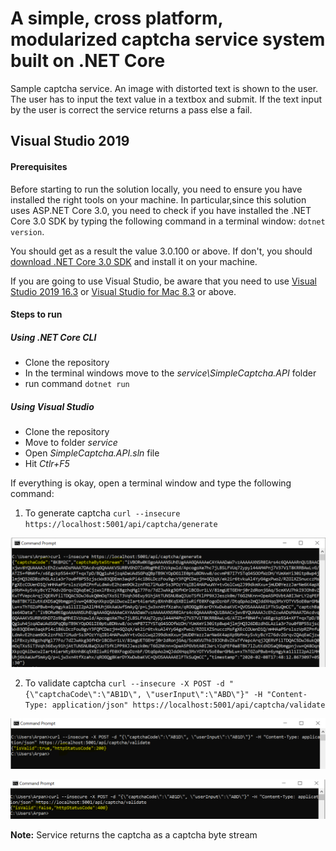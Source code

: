 ﻿# A simple, cross platform, modularized captcha service system built on .NET Core 

Sample captcha service. An image with distorted text is shown to the user. The user has to input the text value in a textbox and submit. If the text input by the user is correct the service returns a pass else a fail.

## Visual Studio 2019

#### Prerequisites

Before starting to run the solution locally, you need to ensure you have installed the right tools on your machine. In particular,since this solution uses ASP.NET Core 3.0, you need to check if you have installed the .NET Core 3.0 SDK by typing the following command in a terminal window: `dotnet version`.

You should get as a result the value 3.0.100 or above. If don't, you should [download .NET Core 3.0 SDK](https://dotnet.microsoft.com/download/dotnet-core/3.0) and install it on your machine.

If you are going to use Visual Studio, be aware that you need to use [Visual Studio 2019 16.3](https://devblogs.microsoft.com/visualstudio/dot-net-core-support-in-visual-studio-2019-version-16-3/) or [Visual Studio for Mac 8.3](https://devblogs.microsoft.com/visualstudio/visual-studio-2019-for-mac-version-8-3/) or above.  

#### Steps to run

##### Using .NET Core CLI

- Clone the repository
- In the terminal windows move to the *service\SimpleCaptcha.API* folder
- run command `dotnet run`

##### Using Visual Studio

- Clone the repository
- Move to folder *service*
- Open *SimpleCaptcha.API.sln* file
- Hit *Ctlr+F5*

If everything is okay, open a terminal window and type the following command:

1. To generate captcha
`curl --insecure https://localhost:5001/api/captcha/generate`

![](images/Get_Captcha.PNG)

2. To validate captcha
`curl --insecure -X POST -d "{\"captchaCode\":\"AB1D\", \"userInput\":\"ABD\"}" -H "Content-Type: application/json" https://localhost:5001/api/captcha/validate`

![](images/Valid_Captcha.PNG)

![](images/Invalid_Captcha.PNG)

**Note:** Service returns the captcha as a captcha byte stream